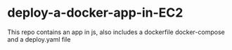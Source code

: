 # deploy-a-docker-app-in-EC2
This repo contains an app in js, also includes a dockerfile docker-compose and a deploy.yaml file 
